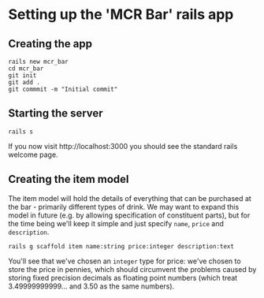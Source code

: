 # Setting up the 'MCR Bar' rails app

## Creating the app

    rails new mcr_bar
    cd mcr_bar
    git init
    git add .
    git commmit -m "Initial commit"

## Starting the server

    rails s

If you now visit http://localhost:3000 you should see the standard rails welcome page.

## Creating the item model

The item model will hold the details of everything that can be purchased at the bar - primarily different types of drink. We may want to expand this model in future (e.g. by allowing specification of constituent parts), but for the time being we'll keep it simple and just specify `name`, `price` and `description`.

    rails g scaffold item name:string price:integer description:text

You'll see that we've chosen an `integer` type for price: we've chosen to store the price in pennies, which should circumvent the problems caused by storing fixed precision decimals as floating point numbers (which treat 3.49999999999... and 3.50 as the same numbers).
